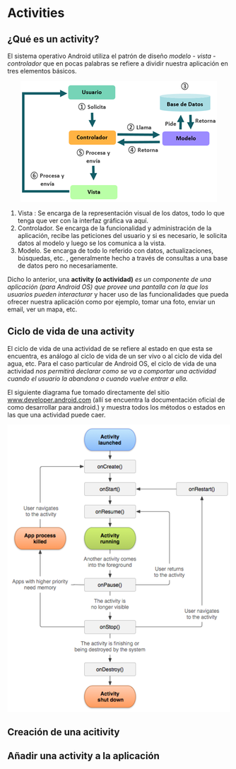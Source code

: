 # Activities

## ¿Qué es un activity?

<p align="justify">

El sistema operativo Android utiliza el patrón de diseño *modelo - vista - controlador*  que en pocas palabras se refiere a dividir nuestra aplicación en tres elementos básicos.

<p align="center">

<img src="./img/mvc.png">

</p>

1. Vista : Se encarga de la representación visual de los datos, todo lo que tenga que ver con la interfaz gráfica va aquí.
2. Controlador. Se encarga de la funcionalidad y administración de la aplicación, recibe las peticiones del usuario y si es necesario, le solicita datos al modelo y luego se los comunica a la vista.
3. Modelo. Se encarga de todo lo referido con datos, actualizaciones, búsquedas, etc. , generalmente hecho a través de consultas a una base de datos pero no necesariamente.

Dicho lo anterior, una **activity (o actividad)**  *es un componente de una aplicación (para Android OS)  que provee una pantalla con la que los usuarios pueden interacturar* y hacer uso de las funcionalidades que pueda ofrecer nuestra aplicación como por ejemplo, tomar una foto, enviar un email, ver un mapa, etc.

</p>

## Ciclo de vida de una activity

<p align="justify">

El ciclo de vida de una actividad de se refiere al estado en que esta se encuentra, es análogo al ciclo de vida de un ser vivo o al ciclo de vida del agua, etc. Para el caso particular de Android OS, el ciclo de vida de una actividad *nos permitirá declarar como se va a comportar una actividad cuando el usuario la abandona o cuando vuelve entrar a ella.*

El siguiente diagrama fue tomado directamente del sitio www.developer.android.com (allí se encuentra la documentación oficial de como desarrollar para android.) y muestra todos los métodos o estados en las que una actividad puede caer.

</p>

<p align="center">

<img src="./img/activity_lifecycle.png">

</p>

## Creación de una acitivity

## Añadir una activity a la aplicación

